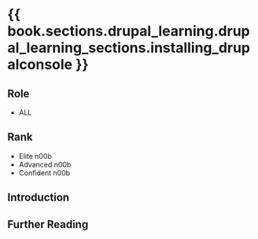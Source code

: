 # {{ book.sections.drupal_learning.drupal_learning_sections.installing_drupalconsole }}

## Role
- ALL

## Rank
- Elite n00b
- Advanced n00b
- Confident n00b

## Introduction


## Further Reading